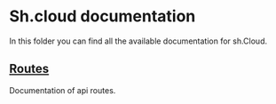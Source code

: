 # Sh.cloud documentation

In this folder you can find all the available documentation for sh.Cloud.

## [Routes](./routes.md)
Documentation of api routes.

